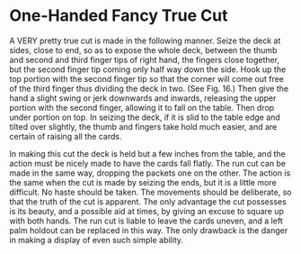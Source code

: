 # One-Handed Fancy True Cut

A VERY pretty true cut is made in the following manner. Seize the deck at sides, close to end, so as to expose the whole deck, between the thumb and second and third finger tips of right hand, the fingers close together, but the second finger tip coming only half way down the side. Hook up the top portion with the second finger tip so that the corner will come out free of the third finger thus dividing the deck in two. (See Fig. 16.) Then give the hand a slight swing or jerk downwards and inwards, releasing the upper portion with the second finger, allowing it to fall on the table. Then drop under portion on top. In seizing the deck, if it is slid to the table edge and tilted over slightly, the thumb and fingers take hold much easier, and are certain of raising all the cards.

In making this cut the deck is held but a few inches from the table, and the action must be nicely made to have the cards fall flatly. The run cut can be made in the same way, dropping the packets one on the other. The action is the same when the cut is made by seizing the ends, but it is a little more difficult. No haste should be taken. The movements should be deliberate, so that the truth of the cut is apparent. The only advantage the cut possesses is its beauty, and a possible aid at times, by giving an excuse to square up with both hands. The run cut is liable to leave the cards uneven, and a left palm holdout can be replaced in this way. The only drawback is the danger in making a display of even such simple ability.
